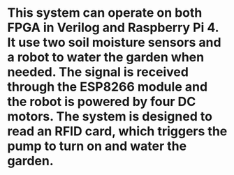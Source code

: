 # This system can operate on both FPGA in Verilog and Raspberry Pi 4. It use two soil moisture sensors and a robot to water the garden when needed. The signal is received through the ESP8266 module and the robot is powered by four DC motors. The system is designed to read an RFID card, which triggers the pump to turn on and water the garden.
